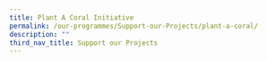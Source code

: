 ```yaml
---
title: Plant A Coral Initiative
permalink: /our-programmes/Support-our-Projects/plant-a-coral/
description: ""
third_nav_title: Support our Projects
---
```

